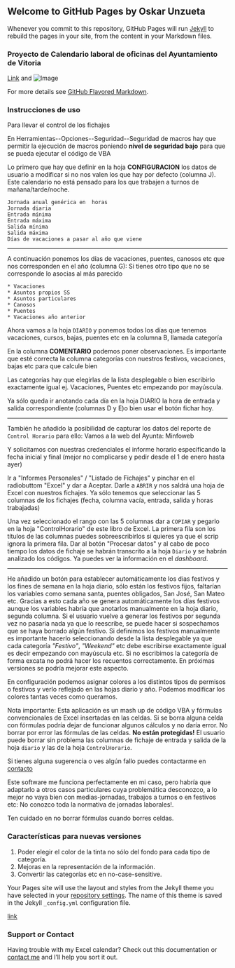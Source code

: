 ## Welcome to GitHub Pages by Oskar Unzueta



Whenever you commit to this repository, GitHub Pages will run [Jekyll](https://jekyllrb.com/) to rebuild the pages in your site, from the content in your Markdown files.




### Proyecto de Calendario laboral de oficinas del Ayuntamiento de Vitoria



[Link](url) and ![Image](src)


For more details see [GitHub Flavored Markdown](https://guides.github.com/features/mastering-markdown/).

### Instrucciones de uso


Para llevar el control de los fichajes

En Herramientas--Opciones--Seguridad--Seguridad de macros hay que permitir la ejecución de macros poniendo **nivel de seguridad bajo** para que se pueda ejecutar el código de VBA


Lo primero que hay que definir en la hoja **CONFIGURACION** los datos de usuario a modificar si no nos valen los que hay por defecto (columna J). Este calendario no está pensado para los que trabajen a turnos de mañana/tarde/noche.


```
Jornada anual genérica en  horas
Jornada diaria
Entrada mínima
Entrada máxima
Salida mínima
Salida máxima
Días de vacaciones a pasar al año que viene
```

---


A continuación ponemos los días de vacaciones, puentes, canosos etc que nos corresponden en el año (columna G): Si tienes otro tipo que no se corresponde lo asocias al más parecido

```
* Vacaciones
* Asuntos propios SS
* Asuntos particulares
* Canosos
* Puentes
* Vacaciones año anterior
```

Ahora vamos a la hoja `DIARIO` y ponemos todos los días que tenemos vacaciones, cursos, bajas, puentes etc en la columna B, llamada categoría


En la columna **COMENTARIO** podemos poner observaciones. Es importante que esté correcta la columna categorías con nuestros festivos, vacaciones, bajas etc para que calcule bien

Las categorías hay que elegirlas de la lista desplegable o bien escribirlo exactamente igual ej. Vacaciones, Puentes etc empezando por mayúscula.


Ya sólo queda ir anotando cada día en la hoja DIARIO la hora de entrada y salida correspondiente (columnas D y E)o bien usar el botón fichar hoy.

---


También he añadido la posibilidad de capturar los datos del reporte de `Control Horario` para ello:
Vamos a la web del Ayunta: Minfoweb 


Y solicitamos con nuestras credenciales el informe horario especificando la fecha inicial y final (mejor no complicarse y pedir desde el 1 de enero hasta ayer)


Ir a "Informes Personales" / "Listado de Fichajes" y pinchar en el radiobuttom "Excel" y dar a Aceptar.
Darle a `ABRIR` y nos saldrá una hoja de Excel con nuestros fichajes. Ya sólo tenemos que seleccionar las 5 columnas de los fichajes (fecha, columna vacía, entrada, salida y horas trabajadas) 


Una vez seleccionado el rango con las 5 columnas dar a `COPIAR` y pegarlo en la hoja "ControlHorario" de este libro de Excel.
La primera fila son los títulos de las columnas puedes sobreescribirlos si quieres ya que el scrip ignora la primera fila.
Dar al botón "Procesar datos" y al cabo de poco tiempo los datos de fichaje se habrán transcrito a la hoja `Diario` y se habrán analizado los códigos.
Ya puedes ver la información en el *dashboard*.


---


He añadido un botón para establecer automáticamente los dias festivos y los fines de semana en la hoja diario, sólo están los festivos fijos, faltarían los variables como semana santa, puentes obligados, San José, San Mateo etc. Gracias a esto cada año se genera automáticamente los días festivos aunque los variables habría que anotarlos manualmente en la hoja diario, segunda columna. Si el usuario vuelve a generar los festivos por segunda vez no pasaría nada ya que lo reescribe, se puede hacer si sospechamos que se haya borrado algún festivo. Si definimos los festivos manualmente es importante hacerlo seleccionando desde la lista desplegable ya que cada categoría *"Festivo"*, *"Weekend"* etc debe escribirse exactamente igual es decir empezando con mayúscula etc. Si no escribimos la categoría de forma excata no podrá hacer los recuentos correctamente. En próximas versiones se podría mejorar este aspecto.


En configuración podemos asignar colores a los distintos tipos de permisos o festivos y verlo reflejado en las hojas diario y año. Podemos modificar los colores tantas veces como queramos.

Nota importante:
Esta aplicación es un mash up de código VBA y fórmulas convencionales de Excel insertadas en las celdas. Si se borra alguna celda con fórmulas podría dejar de funcionar algunos cálculos y no daría error.
No borrar por error las fórmulas de las celdas. **No están protegidas!**
El usuario puede borrar sin problema las columnas de fichaje de entrada y salida de la hoja `diario` y las de la hoja `ControlHorario`.


Si tienes alguna sugerencia o ves algún fallo puedes contactarme en  [contacto](mailto:ounzueta@vitoria-gasteiz.org)

Este software me funciona perfectamente en mi caso, pero habría que adaptarlo a otros casos particulares cuya problemática desconozco, a lo mejor no vaya bien con medias-jornadas, trabajos a turnos o en festivos etc: No conozco toda la normativa de jornadas laborales!.


Ten cuidado en no borrar fórmulas cuando borres celdas.

### Características para nuevas versiones

1. Poder elegir el color de la tinta no sólo del fondo para cada tipo de categoría.
2. Mejoras en la representación de la información.
3. Convertir las categorías etc en no-case-sensitive.


Your Pages site will use the layout and styles from the Jekyll theme you have selected in your [repository settings](https://github.com/gorbea0/calendario/settings). The name of this theme is saved in the Jekyll `_config.yml` configuration file.

[link](https://gorbea0.github.io/calendario/)

### Support or Contact

Having trouble with my Excel calendar? Check out this documentation or [contact me](mailto:gorbea0@gmail.com) and I’ll help you sort it out.
